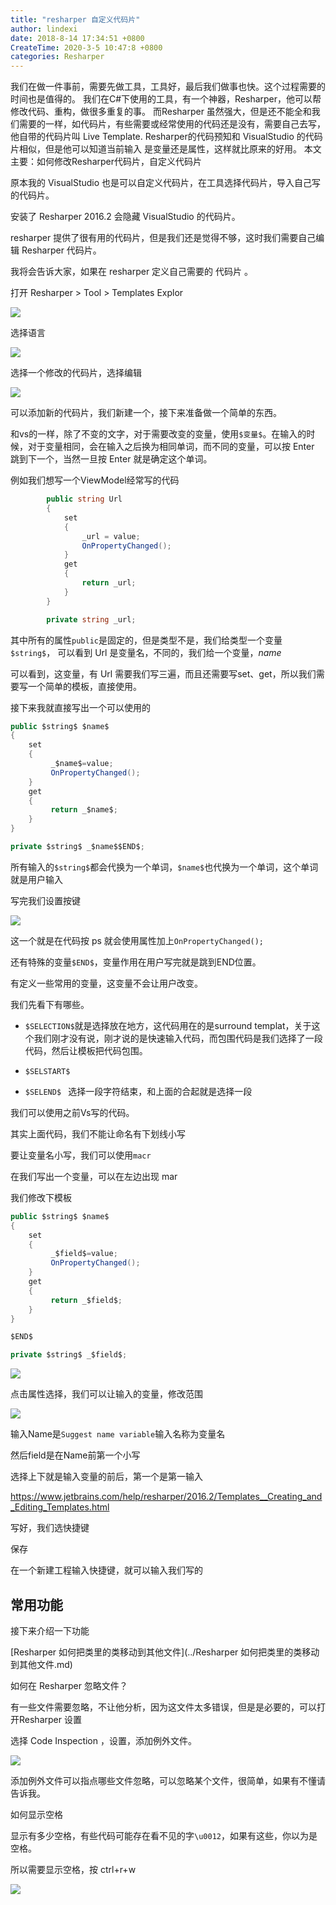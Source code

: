 ```yaml
---
title: "resharper 自定义代码片"
author: lindexi
date: 2018-8-14 17:34:51 +0800
CreateTime: 2020-3-5 10:47:8 +0800
categories: Resharper
---
```


我们在做一件事前，需要先做工具，工具好，最后我们做事也快。这个过程需要的时间也是值得的。
我们在C#下使用的工具，有一个神器，Resharper，他可以帮修改代码、重构，做很多重复的事。
而Resharper 虽然强大，但是还不能全和我们需要的一样，如代码片，有些需要或经常使用的代码还是没有，需要自己去写，他自带的代码片叫 Live Template.
Resharper的代码预知和 VisualStudio 的代码片相似，但是他可以知道当前输入
是变量还是属性，这样就比原来的好用。
本文主要：如何修改Resharper代码片，自定义代码片

<!--more-->



<div id="toc"></div>

<!-- 标签：Resharper -->

原本我的 VisualStudio 也是可以自定义代码片，在工具选择代码片，导入自己写的代码片。

安装了 Resharper 2016.2 会隐藏 VisualStudio 的代码片。

resharper 提供了很有用的代码片，但是我们还是觉得不够，这时我们需要自己编辑 Resharper 代码片。

我将会告诉大家，如果在 resharper 定义自己需要的 代码片 。

打开 Resharper > Tool > Templates Explor

![](http://image.acmx.xyz/76a67ab5-7429-4e23-8bd2-6d6d68755c8e2016122205413.jpg)

选择语言

![](http://image.acmx.xyz/76a67ab5-7429-4e23-8bd2-6d6d68755c8e2016122205450.jpg)

选择一个修改的代码片，选择编辑

![](http://image.acmx.xyz/76a67ab5-7429-4e23-8bd2-6d6d68755c8e2016122205827.jpg)

可以添加新的代码片，我们新建一个，接下来准备做一个简单的东西。

和vs的一样，除了不变的文字，对于需要改变的变量，使用`$变量$`。在输入的时候，对于变量相同，会在输入之后换为相同单词，而不同的变量，可以按 Enter 跳到下一个，当然一旦按 Enter 就是确定这个单词。

例如我们想写一个ViewModel经常写的代码

```csharp
        public string Url
        {
            set
            {
                _url = value;
                OnPropertyChanged();
            }
            get
            {
                return _url;
            }
        }

        private string _url;

```

其中所有的属性`public`是固定的，但是类型不是，我们给类型一个变量`$string$`，
可以看到 Url 是变量名，不同的，我们给一个变量，$name$

可以看到，这变量，有 Url 需要我们写三遍，而且还需要写set、get，所以我们需要写一个简单的模板，直接使用。

接下来我就直接写出一个可以使用的

```csharp
public $string$ $name$
{
    set
    {
         _$name$=value;  
		 OnPropertyChanged();       
    }
    get
    {
         return _$name$;
    }
}

private $string$ _$name$$END$;

```

所有输入的`$string$`都会代换为一个单词，`$name$`也代换为一个单词，这个单词就是用户输入

写完我们设置按键

![](http://image.acmx.xyz/136fe646-e19f-446e-99e9-0159fa8e5fca2016123193729.jpg)

这一个就是在代码按 ps 就会使用属性加上`OnPropertyChanged();`


还有特殊的变量`$END$`，变量作用在用户写完就是跳到END位置。

有定义一些常用的变量，这变量不会让用户改变。

我们先看下有哪些。

 - `$SELECTION$`就是选择放在地方，这代码用在的是surround templat，关于这个我们刚才没有说，刚才说的是快速输入代码，而包围代码是我们选择了一段代码，然后让模板把代码包围。

 - `$SELSTART$`

 - `$SELEND$ ` 选择一段字符结束，和上面的合起就是选择一段

我们可以使用之前Vs写的代码。

其实上面代码，我们不能让命名有下划线小写

要让变量名小写，我们可以使用`macr`

在我们写出一个变量，可以在左边出现 mar

我们修改下模板

```csharp
public $string$ $name$
{
    set
    {
         _$field$=value;  
		 OnPropertyChanged();       
    }
    get
    {
         return _$field$;
    }
}

$END$

private $string$ _$field$;

```

![](http://image.acmx.xyz/76a67ab5-7429-4e23-8bd2-6d6d68755c8e2016122213645.jpg)

点击属性选择，我们可以让输入的变量，修改范围

![](http://image.acmx.xyz/76a67ab5-7429-4e23-8bd2-6d6d68755c8e2016122213830.jpg)

输入Name是`Suggest name variable`输入名称为变量名

然后field是在Name前第一个小写

选择上下就是输入变量的前后，第一个是第一输入

https://www.jetbrains.com/help/resharper/2016.2/Templates__Creating_and_Editing_Templates.html

写好，我们选快捷键

保存

在一个新建工程输入快捷键，就可以输入我们写的

## 常用功能

接下来介绍一下功能

[Resharper 如何把类里的类移动到其他文件](../Resharper 如何把类里的类移动到其他文件.md)

如何在 Resharper  忽略文件？

有一些文件需要忽略，不让他分析，因为这文件太多错误，但是是必要的，可以打开Resharper 设置

选择 Code Inspection ，设置，添加例外文件。

![](http://image.acmx.xyz/AwCCAwMAItoFADbzBgABAAQArj4BAGZDAgBo6AkA6Nk%3D%2F2017413103255.jpg)

添加例外文件可以指点哪些文件忽略，可以忽略某个文件，很简单，如果有不懂请告诉我。



如何显示空格

显示有多少空格，有些代码可能存在看不见的字`\u0012`，如果有这些，你以为是空格。

所以需要显示空格，按 ctrl+r+w

![](http://image.acmx.xyz/AwCCAwMAItoFADbzBgABAAQArj4BAGZDAgBo6AkA6Nk%3D%2F2017413103548.jpg)






